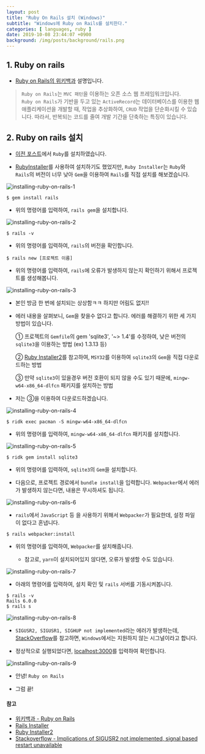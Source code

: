 ```yaml
---
layout: post
title: "Ruby On Rails 설치 (Windows)"
subtitle: "Windows에 Ruby on Rails를 설치한다."
categories: [ languages, ruby ]
date: 2019-10-08 23:44:07 +0900
background: /img/posts/background/rails.png
---
```


## 1. Ruby on rails

- [Ruby on Rails의 위키백과](https://ko.wikipedia.org/wiki/%EB%A3%A8%EB%B9%84_%EC%98%A8_%EB%A0%88%EC%9D%BC%EC%A6%88) 설명입니다.

> `Ruby on Rails`는 `MVC 패턴`을 이용하는 오픈 소스 웹 프레임워크입니다.  
> `Ruby on Rails`가 기반을 두고 있는 `ActiveRecord`는 데이터베이스를 이용한 웹 애플리케이션을 개발할 때, 작업을 추상화하여, `CRUD` 작업을 단순화시킬 수 있습니다. 따라서, 반복되는 코드를 줄여 개발 기간을 단축하는 특징이 있습니다.

## 2. Ruby on rails 설치

- [이전 포스트](../../../2019/10/04/installing-ruby.html)에서 `Ruby`를 설치하였습니다.

- [RubyInstaller](http://railsinstaller.org/en)를 사용하여 설치하기도 했었지만, `Ruby Installer`는 `Ruby`와 `Rails`의 버전이 너무 낮아 `Gem`을 이용하여 `Rails`를 직접 설치를 해보겠습니다.

![installing-ruby-on-rails-1](/img/posts/languages/ruby/installing-ruby-on-rails-1.png)

```console
$ gem install rails
```

- 위의 명령어를 입력하여, `rails gem`을 설치합니다.

![installing-ruby-on-rails-2](/img/posts/languages/ruby/installing-ruby-on-rails-2.png)

```console
$ rails -v
```

- 위의 명령어를 입력하여, `rails`의 버전을 확인합니다.

```console
$ rails new [프로젝트 이름]
```

- 위의 명령어를 입력하여, `rails`에 오류가 발생하지 않는지 확인하기 위해서 프로젝트를 생성해봅니다. 

![installing-ruby-on-rails-3](/img/posts/languages/ruby/installing-ruby-on-rails-3.png)

- 본인 방금 한 번에 설치되는 상상함ㅋㅋ 하지만 어림도 없지!!

- 에러 내용을 살펴보니, `Gem`을 찾을수 없다고 합니다. 에러를 해결하기 위한 세 가지 방법이 있습니다.

  ① 프로젝트의 `Gemfile`의 gem 'sqlite3', '~> 1.4'를 수정하여, 낮은 버전의 `sqlite3`을 이용하는 방법 (ex) 1.3.13 등)

  ② [Ruby Installer2](https://github.com/oneclick/rubyinstaller2#install-gems-with-c-extensions-and-additional-library-dependencies)를 참고하여, `MSY32`를 이용하여 `sqlite3`의 `Gem`을 직접 다운로드하는 방법

  ③ 만약 `sqlite3`이 있을경우 버전 호환이 되지 않을 수도 있기 때문에, `mingw-w64-x86_64-dlfcn` 패키지를 설치하는 방법

- 저는 ③을 이용하여 다운로드하겠습니다.

![installing-ruby-on-rails-4](/img/posts/languages/ruby/installing-ruby-on-rails-4.png)

```console
$ ridk exec pacman -S mingw-w64-x86_64-dlfcn
```

- 위의 명령어를 입력하여, `mingw-w64-x86_64-dlfcn` 패키지를 설치합니다.

![installing-ruby-on-rails-5](/img/posts/languages/ruby/installing-ruby-on-rails-5.png)

```console
$ ridk gem install sqlite3
```

- 위의 명령어를 입력하여, `sqlite3`의 `Gem`을 설치합니다.

- 다음으로, 프로젝트 경로에서 `bundle install`을 입력합니다. `Webpacker`에서 에러가 발생하지 않는다면, 내용은 무시하셔도 됩니다.

![installing-ruby-on-rails-6](/img/posts/languages/ruby/installing-ruby-on-rails-6.png)

- `rails`에서 `JavaScript` 등 을 사용하기 위해서 `Webpacker`가 필요한데, 설정 파일이 없다고 혼냅니다.

```console
$ rails webpacker:install
```

- 위의 명령어를 입력하여, `Webpacker`를 설치해줍니다.

  - 참고로, `yarn`이 설치되어있지 않다면, 오류가 발생할 수도 있습니다.

![installing-ruby-on-rails-7](/img/posts/languages/ruby/installing-ruby-on-rails-7.png)

- 아래의 명령어를 입력하여, 설치 확인 및 `rails` 서버를 기동시켜봅니다.

```console
$ rails -v
Rails 6.0.0
$ rails s
```

![installing-ruby-on-rails-8](/img/posts/languages/ruby/installing-ruby-on-rails-8.png)

- `SIGUSR2, SIGUSR1, SIGHUP not implemented`라는 에러가 발생하는데, [StackOverflow](https://stackoverflow.com/questions/42808125/implications-of-sigusr2-not-implemented-signal-based-restart-unavailable)를 참고하면, `Windows`에서는 지원하지 않는 시그널이라고 합니다.

- 정상적으로 실행되었다면, [localhost:3000](localhost:3000)를 입력하여 확인합니다.

![installing-ruby-on-rails-9](/img/posts/languages/ruby/installing-ruby-on-rails-9.png)

- 안녕! `Ruby on Rails`

- 그럼 끝!

#### 참고

- [위키백과 - Ruby on Rails](https://ko.wikipedia.org/wiki/%EB%A3%A8%EB%B9%84_%EC%98%A8_%EB%A0%88%EC%9D%BC%EC%A6%88)
- [Rails Installer](http://railsinstaller.org/en)
- [Ruby Installer2](https://github.com/oneclick/rubyinstaller2#install-gems-with-c-extensions-and-additional-library-dependencies)
- [Stackoverflow - Implications of SIGUSR2 not implemented, signal based restart unavailable](https://stackoverflow.com/questions/42808125/implications-of-sigusr2-not-implemented-signal-based-restart-unavailable)

